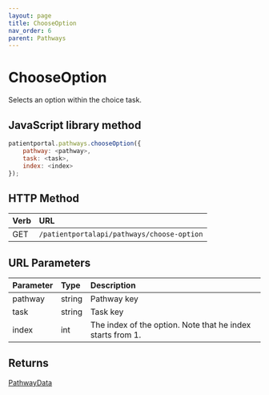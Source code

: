 ```yaml
---
layout: page
title: ChooseOption
nav_order: 6
parent: Pathways
---
```


# ChooseOption

Selects an option within the choice task.

## JavaScript library method

```javascript
patientportal.pathways.chooseOption({
    pathway: <pathway>,
    task: <task>,
    index: <index>
});
```

## HTTP Method

| Verb | URL                                               |
|:-----|:--------------------------------------------------|
| GET | `/patientportalapi/pathways/choose-option` |

## URL Parameters

| Parameter | Type   | Description                                                 |
|:----------|:-------|:------------------------------------------------------------|
| pathway | string | Pathway key |
| task | string | Task key |
| index | int | The index of the option. Note that he index starts from 1. |

## Returns

[PathwayData](../objects-and-data-types/pathwaydata)
